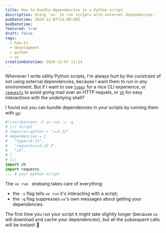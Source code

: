 ```yaml
---
title: How to bundle dependencies in a Python script
description: Using `uv` to run scripts with external dependencies.
pubDatetime: 2024-12-07T14:00:00Z
modDatetime:
featured: true
draft: false
tags:
  - how-to
  - development
  - python
  - uv
creationDatetime: 2024-12-07 11:14
---
```


Whenever I write utility Python scripts, I'm always hurt by the constraint of not using external dependencies, because I want them to run in _any_ environment. But if I want to use [`typer`](https://github.com/fastapi/typer) for a nice CLI experience, or [`requests`](https://requests.readthedocs.io/en/latest/) to avoid going mad over an HTTP requets, or [`sh`](https://github.com/amoffat/sh) for easy interactions with the underlying shell?

I found out you can bundle dependencies in your scripts by running them with [`uv`](https://github.com/astral-sh/uv):

```python
#!/usr/bin/env -S uv run -s -q
# /// script
# requires-python = ">=3.12"
# dependencies = [
#   "typer>0.15",
#   "requests==2.32.3",
#   "sh",
# ]
# ///
import sh
import requests
... # your python script
```

The `uv run ` shebang takes care of everything:

- the `-s` flag tells `uv run` it's interacting with a script;
- the `-q` flag suppresses `uv`'s own messages about getting your dependencies.

The first time you run your script it might take slightly longer (because `uv` will download and cache your dependencies), but all the subsequent calls will be instant! 🌈
